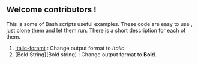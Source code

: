 ## Welcome contributors !

This is some of  Bash scripts useful examples.
These code are easy to use , just clone them and let them run.
There is a short description for each of them.

1. [Italic-foramt](Italic-foramt) :  Change output format to *Italic*.
2. [Bold String](Bold string) : Change output format to **Bold**.
